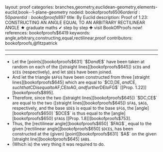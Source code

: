 layout: proof
categories: branches,geometry,euclidean-geometry,elements-euclid,book--1-plane-geometry
nodeid: bookofproofs$6506
orderid: 50
parentid: bookofproofs$897
title: By Euclid
description:  Proof of 1.23: CONSTRUCTING AN ANGLE EQUAL TO AN ARBITRARY RECTILINEAR ANGLE &#9733; graduate maths &#10004; step by step &#10010; visit BookOfProofs now!
references: bookofproofs$6419
keywords: angle,arbitrary,constructing,equal,rectilinear,proof
contributors: bookofproofs,@fitzpatrick

---


---



* Let the [points][bookofproofs$631] `$D$` and `$E$` have been taken at random on each of the ([straight lines][bookofproofs$645]) `$CD$` and `$CE$` (respectively), and let `$DE$` have been joined.
* And let the triangle `$AFG$` have been constructed from three [straight lines][bookofproofs$645] which are equal to `$CD$`, `$DE$`, and `$CE$`, such that `$CD$` is equal to `$AF$`, `$CE$` to `$AG$`, and further `$DE$` to `$FG$` [[Prop. 1.22]][bookofproofs$895].
* Therefore, since the two ([straight lines][bookofproofs$645]) `$DC$`, `$CE$` are equal to the two ([straight lines][bookofproofs$645]) `$FA$`, `$AG$`, respectively, and the base `$DE$` is equal to the base `$FG$`, the [angle][bookofproofs$650] `$DCE$` is thus equal to the [angle][bookofproofs$650] `$FAG$` [[Prop. 1.8]][bookofproofs$753].
* Thus, the [rectilinear angle][bookofproofs$650] `$FAG$`, equal to the given [rectilinear angle][bookofproofs$650] `$DCE$`, has been constructed at the (given) [point][bookofproofs$631] `$A$` on the given [straight line][bookofproofs$645] `$AB$`.
* (Which is) the very thing it was required to do.
